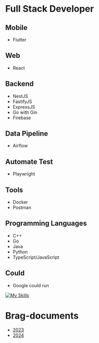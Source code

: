 # Full Stack Developer

## Mobile
- Flutter

## Web
- React

## Backend
- NestJS
- FastifyJS
- ExpressJS
- Go with Gin
- Firebase

## Data Pipeline
- Airflow

## Automate Test
- Playwright

## Tools
- Docker
- Postman

## Programming Languages
- C++
- Go
- Java
- Python
- TypeScript/JavaScript

## Could
- Google could run

[![My Skills](https://skillicons.dev/icons?i=flutter,react,nest,docker,go,py,vscode,vite,vim,ts,js,sentry,stackoverflow,postgres,git,gcp,cpp,arduino,java&theme=light)](https://skillicons.dev)

# Brag-documents
- [2023](https://github.com/Mrkonxyz/brag-documents/blob/main/2023.md)
- [2024](https://github.com/Mrkonxyz/brag-documents/blob/main/2024.md)
